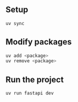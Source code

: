 ## Setup

```sh
uv sync
```

## Modify packages

```sh
uv add <package>
uv remove <package>
```

## Run the project

```sh
uv run fastapi dev
```
